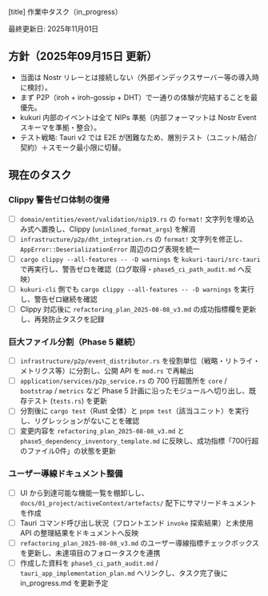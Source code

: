 ﻿[title] 作業中タスク（in_progress）

最終更新日: 2025年11月01日

## 方針（2025年09月15日 更新）

- 当面は Nostr リレーとは接続しない（外部インデックスサーバー等の導入時に検討）。
- まず P2P（iroh + iroh-gossip + DHT）で一通りの体験が完結することを最優先。
- kukuri 内部のイベントは全て NIPs 準拠（内部フォーマットは Nostr Event スキーマを準拠・整合）。
- テスト戦略: Tauri v2 では E2E が困難なため、層別テスト（ユニット/結合/契約）＋スモーク最小限に切替。

## 現在のタスク

### Clippy 警告ゼロ体制の復帰

- [ ] `domain/entities/event/validation/nip19.rs` の `format!` 文字列を埋め込み式へ置換し、Clippy (`uninlined_format_args`) を解消
- [ ] `infrastructure/p2p/dht_integration.rs` の `format!` 文字列を修正し、`AppError::DeserializationError` 周辺のログ表現を統一
- [ ] `cargo clippy --all-features -- -D warnings` を `kukuri-tauri/src-tauri` で再実行し、警告ゼロを確認（ログ取得・`phase5_ci_path_audit.md` へ反映）
- [ ] `kukuri-cli` 側でも `cargo clippy --all-features -- -D warnings` を実行し、警告ゼロ継続を確認
- [ ] Clippy 対応後に `refactoring_plan_2025-08-08_v3.md` の成功指標欄を更新し、再発防止タスクを記録

### 巨大ファイル分割（Phase 5 継続）

- [ ] `infrastructure/p2p/event_distributor.rs` を役割単位（戦略・リトライ・メトリクス等）に分割し、公開 API を `mod.rs` で再輸出
- [ ] `application/services/p2p_service.rs` の 700 行超箇所を `core` / `bootstrap` / `metrics` など Phase 5 計画に沿ったモジュールへ切り出し、既存テスト (`tests.rs`) を更新
- [ ] 分割後に `cargo test`（Rust 全体）と `pnpm test`（該当ユニット）を実行し、リグレッションがないことを確認
- [ ] 変更内容を `refactoring_plan_2025-08-08_v3.md` と `phase5_dependency_inventory_template.md` に反映し、成功指標「700行超のファイル0件」の状態を更新

### ユーザー導線ドキュメント整備

- [ ] UI から到達可能な機能一覧を棚卸しし、`docs/01_project/activeContext/artefacts/` 配下にサマリードキュメントを作成
- [ ] Tauri コマンド呼び出し状況（フロントエンド `invoke` 探索結果）と未使用 API の整理結果をドキュメントへ反映
- [ ] `refactoring_plan_2025-08-08_v3.md` のユーザー導線指標チェックボックスを更新し、未達項目のフォロータスクを連携
- [ ] 作成した資料を `phase5_ci_path_audit.md` / `tauri_app_implementation_plan.md` へリンクし、タスク完了後に in_progress.md を更新予定
